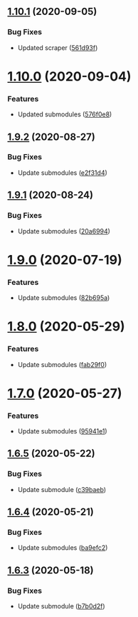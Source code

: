 ## [1.10.1](https://github.com/pct-org/getting-started/compare/v1.10.0...v1.10.1) (2020-09-05)


### Bug Fixes

* Updated scraper ([561d93f](https://github.com/pct-org/getting-started/commit/561d93fe1c2d8385c71d82e01abefee787e4bc68))



# [1.10.0](https://github.com/pct-org/getting-started/compare/v1.9.2...v1.10.0) (2020-09-04)


### Features

* Updated submodules ([576f0e8](https://github.com/pct-org/getting-started/commit/576f0e8f374933b1ffb5b1e8f4d9818df565dc2c))



## [1.9.2](https://github.com/pct-org/getting-started/compare/v1.9.1...v1.9.2) (2020-08-27)


### Bug Fixes

* Update submodules ([e2f31d4](https://github.com/pct-org/getting-started/commit/e2f31d4ed5a811f933dfe438dfa411e94c9ff6a6))



## [1.9.1](https://github.com/pct-org/getting-started/compare/v1.9.0...v1.9.1) (2020-08-24)


### Bug Fixes

* Update submodules ([20a6994](https://github.com/pct-org/getting-started/commit/20a699498376419df14bd47659e1c0d25017f412))



# [1.9.0](https://github.com/pct-org/getting-started/compare/v1.8.0...v1.9.0) (2020-07-19)


### Features

* Update submodules ([82b695a](https://github.com/pct-org/getting-started/commit/82b695a65e6bd4f87de43a8a8d820527af5c7d28))



# [1.8.0](https://github.com/pct-org/getting-started/compare/v1.7.0...v1.8.0) (2020-05-29)


### Features

* Update submodules ([fab29f0](https://github.com/pct-org/getting-started/commit/fab29f0f770a544d61891e507f7b461f1e90ba4e))



# [1.7.0](https://github.com/pct-org/getting-started/compare/v1.6.5...v1.7.0) (2020-05-27)


### Features

* Update submodules ([95941e1](https://github.com/pct-org/getting-started/commit/95941e199430bc5225228337390ba1c8386f617b))



## [1.6.5](https://github.com/pct-org/getting-started/compare/v1.6.4...v1.6.5) (2020-05-22)


### Bug Fixes

* Update submodule ([c39baeb](https://github.com/pct-org/getting-started/commit/c39baeba20dfe2b0863b3f2e7f4f2b8fae945eee))



## [1.6.4](https://github.com/pct-org/getting-started/compare/v1.6.3...v1.6.4) (2020-05-21)


### Bug Fixes

* Update submodules ([ba9efc2](https://github.com/pct-org/getting-started/commit/ba9efc24b7a70fd5e6880cee3d83f2f711595131))



## [1.6.3](https://github.com/pct-org/getting-started/compare/v1.6.2...v1.6.3) (2020-05-18)


### Bug Fixes

* Update submodule ([b7b0d2f](https://github.com/pct-org/getting-started/commit/b7b0d2f221791d7f844e5aa66ec3b993bae1b6d5))



